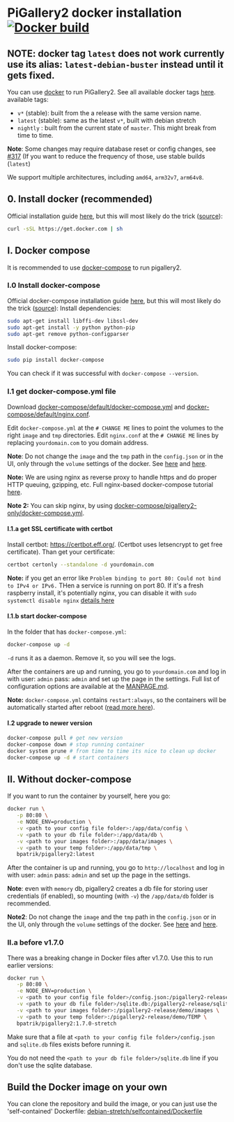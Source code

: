 # PiGallery2 docker installation [![Docker build](https://github.com/bpatrik/pigallery2/workflows/docker-buildx/badge.svg)](https://github.com/bpatrik/pigallery2/actions)

## NOTE: docker tag `latest` does not work currently use its alias: `latest-debian-buster` instead until it gets fixed.

You can use [docker](https://docs.docker.com/install/) to run PiGallery2. See all available docker tags [here](https://hub.docker.com/r/bpatrik/pigallery2/tags/).
available tags:
 - `v*` (stable): built from the a release with the same version name.
 - `latest` (stable): same as the latest `v*`, built with debian stretch
 - `nightly` : built from the current state of `master`. This might break from time to time. 

**Note**: Some changes may require database reset or config changes, see [#317](https://github.com/bpatrik/pigallery2/issues/317) (If you want to reduce the frequency of those, use stable builds (`latest`)

We support multiple architectures, including `amd64`, `arm32v7`, `arm64v8`.


## 0. Install docker (recommended)
Official installation guide [here](https://docs.docker.com/install/),
but this will most likely do the trick ([source](https://dev.to/rohansawant/installing-docker-and-docker-compose-on-the-raspberry-pi-in-5-simple-steps-3mgl)): 
```bash
curl -sSL https://get.docker.com | sh
``` 

## I. Docker compose
It is recommended to use [docker-compose](https://docs.docker.com/compose/) to run pigallery2.

### I.0 Install docker-compose
Official docker-compose installation guide [here](https://docs.docker.com/compose/install/),
but this will  most likely  do the trick ([source](https://dev.to/rohansawant/installing-docker-and-docker-compose-on-the-raspberry-pi-in-5-simple-steps-3mgl)): 
Install dependencies:
```bash
sudo apt-get install libffi-dev libssl-dev
sudo apt-get install -y python python-pip
sudo apt-get remove python-configparser
```
Install docker-compose:
```bash
sudo pip install docker-compose
``` 
You can check if it was successful with `docker-compose --version`.

### I.1 get docker-compose.yml file
Download [docker-compose/default/docker-compose.yml](docker-compose/default/docker-compose.yml) and 
[docker-compose/default/nginx.conf](docker-compose/default/nginx.conf).

Edit `docker-compose.yml` at the `# CHANGE ME` lines to point the volumes to the right `image` and `tmp` directories.
Edit `nginx.conf` at the `# CHANGE ME` lines by replacing `yourdomain.com` to you domain address.

**Note**: Do not change the `image` and the `tmp` path in the `config.json` or in the UI, only through the `volume` settings of the docker. See [here](https://github.com/bpatrik/pigallery2/issues/114#issuecomment-570006336) and [here](https://github.com/bpatrik/pigallery2/issues/119).

**Note:** We are using nginx as reverse proxy to handle https and do proper HTTP queuing, gzipping, etc. Full nginx-based docker-compose tutorial [here](https://www.domysee.com/blogposts/reverse-proxy-nginx-docker-compose).

**Note 2:** You can skip nginx, by using [docker-compose/pigallery2-only/docker-compose.yml](docker-compose/pigallery2-only/docker-compose.yml).

#### I.1.a get SSL certificate with certbot
Install certbot: https://certbot.eff.org/. (Certbot uses letsencrypt to get free certificate).
Than get your certificate: 
```bash
certbot certonly --standalone -d yourdomain.com
```
**Note:** if you get an error like `Problem binding to port 80: Could not bind to IPv4 or IPv6.` THen a service is running on port 80. If it's a fresh raspberry install, it's potentially nginx, you can disable it with `sudo systemctl disable nginx` [details here](https://askubuntu.com/questions/177041/nginx-disable-autostart)

#### I.1.b start docker-compose
In the folder that has `docker-compose.yml`:
```bash
docker-compose up -d
```
`-d` runs it as a daemon. Remove it, so you will see the logs. 

After the containers are up and running, you go to `yourdomain.com` and log in with user: `admin` pass: `admin` and set up the page in the settings. 
Full list of configuration options are available at the [MANPAGE.md](../MANPAGE.md).

**Note:** `docker-compose.yml` contains `restart:always`, so the containers will be automatically started after reboot ([read more here](https://stackoverflow.com/questions/43671482/how-to-run-docker-compose-up-d-at-system-start-up)).
 
#### I.2 upgrade to newer version

```bash
docker-compose pull # get new version
docker-compose down # stop running container
docker system prune # from time to time its nice to clean up docker
docker-compose up -d # start containers
```

## II. Without docker-compose
If you want to run the container by yourself, here you go:

```bash
docker run \
   -p 80:80 \
   -e NODE_ENV=production \
   -v <path to your config file folder>:/app/data/config \
   -v <path to your db file folder>:/app/data/db \
   -v <path to your images folder>:/app/data/images \
   -v <path to your temp folder>:/app/data/tmp \
   bpatrik/pigallery2:latest
```

After the container is up and running, you go to `http://localhost` and log in with user: `admin` pass: `admin` and set up the page in the settings. 

**Note**: even with `memory` db, pigallery2 creates a db file for storing user credentials (if enabled), so mounting (with `-v`) the `/app/data/db` folder is recommended.

**Note2**: Do not change the `image` and the `tmp` path in the `config.json` or in the UI, only through the `volume` settings of the docker. See [here](https://github.com/bpatrik/pigallery2/issues/114#issuecomment-570006336) and [here](https://github.com/bpatrik/pigallery2/issues/119).

### II.a before v1.7.0
There was a breaking change in Docker files after v1.7.0. Use this to run earlier versions:

```bash
docker run \
   -p 80:80 \
   -e NODE_ENV=production \
   -v <path to your config file folder>/config.json:/pigallery2-release/config.json \
   -v <path to your db file folder>/sqlite.db:/pigallery2-release/sqlite.db \
   -v <path to your images folder>:/pigallery2-release/demo/images \
   -v <path to your temp folder>:/pigallery2-release/demo/TEMP \
   bpatrik/pigallery2:1.7.0-stretch
```
Make sure that a file at `<path to your config file folder>/config.json` and `sqlite.db` files exists before running it. 

You do not need the `<path to your db file folder>/sqlite.db` line if you don't use the sqlite database.

 
## Build the Docker image on your own
 
You can clone the repository and build the image, or you can just use the 'self-contained' Dockerfile: [debian-stretch/selfcontained/Dockerfile](debian-stretch/selfcontained/Dockerfile)


